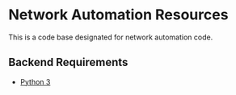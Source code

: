 # Network Automation Resources

This is a code base designated for network automation code. 

## Backend Requirements

* [Python 3](https://www.python.org/downloads/)
